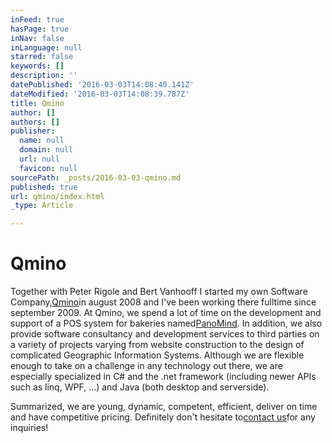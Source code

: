 ```yaml
---
inFeed: true
hasPage: true
inNav: false
inLanguage: null
starred: false
keywords: []
description: ''
datePublished: '2016-03-03T14:08:40.141Z'
dateModified: '2016-03-03T14:08:39.787Z'
title: Qmino
author: []
authors: []
publisher:
  name: null
  domain: null
  url: null
  favicon: null
sourcePath: _posts/2016-03-03-qmino.md
published: true
url: qmino/index.html
_type: Article

---
```

# Qmino

Together with Peter Rigole and Bert Vanhooff I started my own Software Company,[Qmino][0]in august 2008 and I've been working there fulltime since september 2009\. At Qmino, we spend a lot of time on the development and support of a POS system for bakeries named[PanoMind][1]. In addition, we also provide software consultancy and development services to third parties on a variety of projects varying from website construction to the design of complicated Geographic Information Systems. Although we are flexible enough to take on a challenge in any technology out there, we are especially specialized in C\# and the .net framework (including newer APIs such as linq, WPF, ...) and Java (both desktop and serverside).

Summarized, we are young, dynamic, competent, efficient, deliver on time and have competitive pricing. Definitely don't hesitate to[contact us][2]for any inquiries!

[0]: http://www.qmino.com/
[1]: http://www.panomind.com/
[2]: mailto:info@qmino.com
